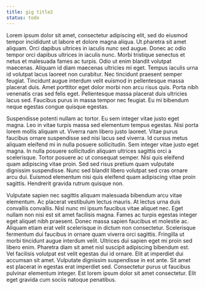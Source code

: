 ```yaml
---
title: gig title2
status: todo
---
```


Lorem ipsum dolor sit amet, consectetur adipiscing elit, sed do eiusmod tempor incididunt ut labore et dolore magna aliqua. Ut pharetra sit amet aliquam. Orci dapibus ultrices in iaculis nunc sed augue. Donec ac odio tempor orci dapibus ultrices in iaculis nunc. Morbi tristique senectus et netus et malesuada fames ac turpis. Odio ut enim blandit volutpat maecenas. Aliquam id diam maecenas ultricies mi eget. Tempus iaculis urna id volutpat lacus laoreet non curabitur. Nec tincidunt praesent semper feugiat. Tincidunt augue interdum velit euismod in pellentesque massa placerat duis. Amet porttitor eget dolor morbi non arcu risus quis. Porta nibh venenatis cras sed felis eget. Pellentesque massa placerat duis ultricies lacus sed. Faucibus purus in massa tempor nec feugiat. Eu mi bibendum neque egestas congue quisque egestas.

Suspendisse potenti nullam ac tortor. Eu sem integer vitae justo eget magna. Leo in vitae turpis massa sed elementum tempus egestas. Nisi porta lorem mollis aliquam ut. Viverra nam libero justo laoreet. Vitae purus faucibus ornare suspendisse sed nisi lacus sed viverra. Id cursus metus aliquam eleifend mi in nulla posuere sollicitudin. Sem integer vitae justo eget magna. In nulla posuere sollicitudin aliquam ultrices sagittis orci a scelerisque. Tortor posuere ac ut consequat semper. Nisi quis eleifend quam adipiscing vitae proin. Sed sed risus pretium quam vulputate dignissim suspendisse. Nunc sed blandit libero volutpat sed cras ornare arcu dui. Euismod elementum nisi quis eleifend quam adipiscing vitae proin sagittis. Hendrerit gravida rutrum quisque non.

Vulputate sapien nec sagittis aliquam malesuada bibendum arcu vitae elementum. Ac placerat vestibulum lectus mauris. At lectus urna duis convallis convallis. Nisl nunc mi ipsum faucibus vitae aliquet nec. Eget nullam non nisi est sit amet facilisis magna. Fames ac turpis egestas integer eget aliquet nibh praesent. Donec massa sapien faucibus et molestie ac. Aliquam etiam erat velit scelerisque in dictum non consectetur. Scelerisque fermentum dui faucibus in ornare quam viverra orci sagittis. Fringilla ut morbi tincidunt augue interdum velit. Ultrices dui sapien eget mi proin sed libero enim. Pharetra diam sit amet nisl suscipit adipiscing bibendum est. Vel facilisis volutpat est velit egestas dui id ornare. Elit at imperdiet dui accumsan sit amet. Vulputate dignissim suspendisse in est ante. Sit amet est placerat in egestas erat imperdiet sed. Consectetur purus ut faucibus pulvinar elementum integer. Est lorem ipsum dolor sit amet consectetur. Elit eget gravida cum sociis natoque penatibus.